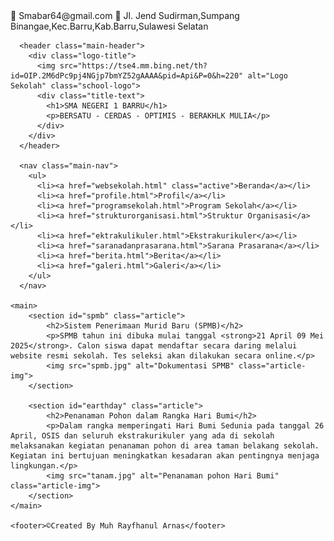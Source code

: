 <!DOCTYPE html>
<html lang="id">
<head>
    <meta charset="UTF-8">
    <meta name="viewport" content="width=device-width, initial-scale=1.0">
    <title>Berita Sekolah</title>
    <link rel="stylesheet" href="style5.css">
</head>
<body>
    <div class="top-contact">
        <span>📧 Smabar64@gmail.com</span>
        <span>📍 Jl. Jend Sudirman,Sumpang Binangae,Kec.Barru,Kab.Barru,Sulawesi Selatan</span>
      </div>
    
      <header class="main-header">
        <div class="logo-title">
          <img src="https://tse4.mm.bing.net/th?id=OIP.2M6dPc9pj4NGjp7bmYZ52gAAAA&pid=Api&P=0&h=220" alt="Logo Sekolah" class="school-logo">
          <div class="title-text">
            <h1>SMA NEGERI 1 BARRU</h1>
            <p>BERSATU - CERDAS - OPTIMIS - BERAKHLK MULIA</p>
          </div>
        </div>
      </header>
    
      <nav class="main-nav">
        <ul>
          <li><a href="websekolah.html" class="active">Beranda</a></li>
          <li><a href="profile.html">Profil</a></li>
          <li><a href="programsekolah.html">Program Sekolah</a></li>
          <li><a href="strukturorganisasi.html">Struktur Organisasi</a></li>
          <li><a href="ektrakulikuler.html">Ekstrakurikuler</a></li>
          <li><a href="saranadanprasarana.html">Sarana Prasarana</a></li>
          <li><a href="berita.html">Berita</a></li>
          <li><a href="galeri.html">Galeri</a></li>
        </ul>
      </nav>

    <main>
        <section id="spmb" class="article">
            <h2>Sistem Penerimaan Murid Baru (SPMB)</h2>
            <p>SPMB tahun ini dibuka mulai tanggal <strong>21 April 09 Mei 2025</strong>. Calon siswa dapat mendaftar secara daring melalui website resmi sekolah. Tes seleksi akan dilakukan secara online.</p>
            <img src="spmb.jpg" alt="Dokumentasi SPMB" class="article-img">
        </section>

        <section id="earthday" class="article">
            <h2>Penanaman Pohon dalam Rangka Hari Bumi</h2>
            <p>Dalam rangka memperingati Hari Bumi Sedunia pada tanggal 26 April, OSIS dan seluruh ekstrakurikuler yang ada di sekolah melaksanakan kegiatan penanaman pohon di area taman belakang sekolah. Kegiatan ini bertujuan meningkatkan kesadaran akan pentingnya menjaga lingkungan.</p>
            <img src="tanam.jpg" alt="Penanaman pohon Hari Bumi" class="article-img">
        </section>
    </main>

    <footer>©Created By Muh Rayfhanul Arnas</footer>
</body>
</html>
